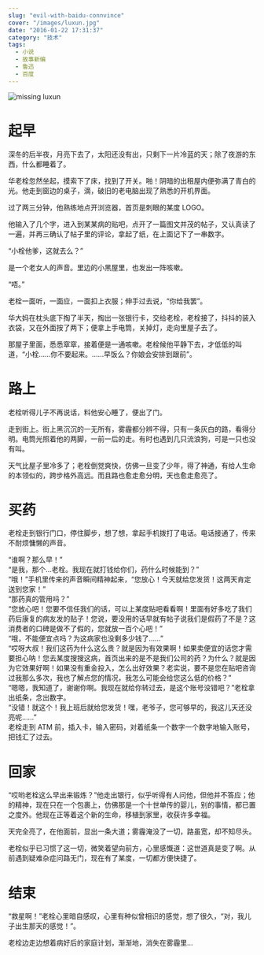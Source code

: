 ```yaml
---
slug: "evil-with-baidu-connvince"
cover: "/images/luxun.jpg"
date: "2016-01-22 17:31:37"
category: "技术"
tags:
  - 小说
  - 故事新编
  - 鲁迅
  - 百度
---
```


![missing luxun](/images/luxun.jpg)

# 起早

深冬的后半夜，月亮下去了，太阳还没有出，只剩下一片冷蓝的天；除了夜游的东西，什么都睡着了。

华老栓忽然坐起，摸索下了床，找到了开关。啪！阴暗的出租屋内便弥满了青白的光。他走到窗边的桌子，滴，破旧的老电脑出现了熟悉的开机界面。

过了两三分钟，他熟练地点开浏览器，首页是刺眼的某度 LOGO。

他输入了几个字，进入到某某病的贴吧，点开了一篇图文并茂的帖子，又认真读了一遍，并再三确认了帖子里的评论，拿起了纸，在上面记下了一串数字。

“小栓他爹，这就去么？”

是一个老女人的声音。里边的小黑屋里，也发出一阵咳嗽。

“唔。”

老栓一面听，一面应，一面扣上衣服；伸手过去说，“你给我罢”。

华大妈在枕头底下掏了半天，掏出一张银行卡，交给老栓，老栓接了，抖抖的装入衣袋，又在外面按了两下；便拿上手电筒，关掉灯，走向里屋子去了。

那屋子里面，悉悉窣窣，接着便是一通咳嗽。老栓候他平静下去，才低低的叫道，“小栓……你不要起来。……早饭么？你娘会安排到跟前”。

# 路上

老栓听得儿子不再说话，料他安心睡了，便出了门。

走到街上。街上黑沉沉的一无所有，雾霾都分辨不得，只有一条灰白的路，看得分明。电筒光照着他的两脚，一前一后的走。有时也遇到几只流浪狗，可是一只也没有叫。

天气比屋子里冷多了；老栓倒觉爽快，仿佛一旦变了少年，得了神通，有给人生命的本领似的，跨步格外高远。而且路也愈走愈分明，天也愈走愈亮了。

# 买药

老栓走到银行门口，停住脚步，想了想，拿起手机拨打了电话。电话接通了，传来不耐烦慵懒的声音。

“谁啊？那么早！”  
“是我，那个…老栓。我现在就打钱给你们，药什么时候能到？”  
“哦！”手机里传来的声音瞬间精神起来，“您放心！今天就给您发货！这两天肯定送到您家！”  
“那药真的管用吗？”  
“您放心吧！您要不信任我们的话，可以上某度贴吧看看啊！里面有好多吃了我们药后康复的病友发的贴子！您说，要没用的话早就有帖子说我们是假药了不是？这消费者的口碑是做不了假的，您就放一百个心吧！”  
“哦，不能便宜点吗？为这病家也没剩多少钱了……”  
“哎呀大叔！我们这药为什么这么贵？就是因为有效果啊！如果卖便宜的话您才需要担心呐！您去某度搜搜这病，首页出来的是不是我们公司的药？为什么？就是因为它效果好啊！如果没有重金投入，怎么出好效果？老实说，要不是您在贴吧咨询过我那么多次，我也了解点您的情况，我怎么可能会给您这么低的价格？”  
“嗯嗯，我知道了，谢谢你啊。我现在就给你转过去，是这个账号没错吧？”老栓拿出纸条，念出数字。  
“没错！就这个！我上班后就给您发货！嘿，老爷子，您可够早的，我这儿天还没亮呢……”  
老栓走到 ATM 前，插入卡，输入密码，对着纸条一个数字一个数字地输入账号，把钱汇了过去。

# 回家

“哎哟老栓这么早出来锻炼？”他走出银行，似乎听得有人问他，但他并不答应；他的精神，现在只在一个包裹上，仿佛那是一个十世单传的婴儿，别的事情，都已置之度外。他现在正等着这个新的生命，移植到家里，收获许多幸福。

天完全亮了，在他面前，显出一条大道；雾霾淹没了一切，路虽宽，却不知尽头。

老栓似乎已习惯了这一切，微笑着望向前方，心里感慨道：这世道真是变了啊。从前遇到疑难杂症问路无门，现在有了某度，一切都方便快捷了。

# 结束

“救星啊！”老栓心里暗自感叹，心里有种似曾相识的感觉，想了很久，“对，我儿子出生那天的感觉！”。

老栓边走边想着病好后的家庭计划，渐渐地，消失在雾霾里…

